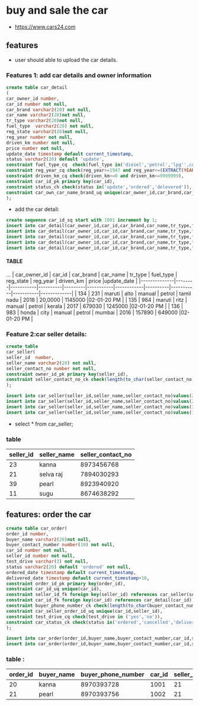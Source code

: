 # buy and sale the car
* https://www.cars24.com

## features
 * user should able to upload the car details.
### Features 1: add car details and owner information
 ```sql
 create table car_detail
(
car_owner_id number,
car_id number not null,
car_brand varchar2(20) not null,
car_name varchar2(20)not null,
tr_type varchar2(20)not null,
fuel_type  varchar2(20) not null,
reg_state varchar2(20)not null,
reg_year number not null,
driven_km number not null,
price number not null,
update_date timestamp default current_timestamp,
status varchar2(20) default 'update',
constraint fuel_type_cq  check(fuel_type in('diesel','petrol','lpg'',cng')),
constraint reg_year_cq check(reg_year>=1947 and reg_year<=(EXTRACT(YEAR from sysdate))),
constraint driven_km_cq check(driven_km>=0 and driven_km<=9999999),
constraint car_id_pk primary key(car_id),
constraint status_ch check(status in('update','ordered','delevered')),
constraint car_own_car_name_brand_uq unique(car_owner_id,car_brand,car_name)
);
```
* add the car detail:
```sql
create sequence car_id_sq start with 1001 increment by 1;
insert into car_detail(car_owner_id,car_id,car_brand,car_name,tr_type,fuel_type,reg_state,reg_year,driven_km,price)values(21,car_id_sq.nextval,'maruti','maruti ritz','manual','petrol','tamil nadu',2019,20000,110890);
insert into car_detail(car_owner_id,car_id,car_brand,car_name,tr_type,fuel_type,reg_state,reg_year,driven_km,price)values(21,car_id_sq.nextval,'maruti','maruti alto','manual','diesel','kerala',2019,20100,789076);
insert into car_detail(car_owner_id,car_id,car_brand,car_name,tr_type,fuel_type,reg_state,reg_year,driven_km,price)values(23,car_id_sq.nextval,'honda','honda city','manual','diesel','tamil nadu',2019,2000,894048);
insert into car_detail(car_owner_id,car_id,car_brand,car_name,tr_type,fuel_type,reg_state,reg_year,driven_km,price)values(39,car_id_sq.nextval,'audi','audi-zada','manual','diesel','tamil nadu',2019,2000,684984);
insert into car_detail(car_owner_id,car_id,car_brand,car_name,tr_type,fuel_type,reg_state,reg_year,driven_km,price)values(11,car_id_sq.nextval,'audi','audi','manual','diesel','tamil nadu',2019,2000,348782);
```
#### TABLE
...
| car_owner_id | car_id | car_brand | car_name | tr_type | fuel_type | reg_state  | reg_year | driven_km |   price   |update_date  |
|--------------|--------|-----------|----------|---------|-----------|------------|----------|-----------|-----------|-------------|
| 134          | 231    | maruti    | alto     | manual  | petrol    | tamil nadu | 2018     | 20,0000   | 1145000   |02-01-20 PM  |
| 135          | 984    | maruti    | ritz     | manual  | petrol    | kerala     | 2017     | 679030    | 1245000   |02-01-20 PM  |
| 136          | 983    | honda     | city     | manual  | petrol    | mumbai     | 2016     | 157890    | 649000    |02-01-20 PM  |

### Feature 2:car seller details:
```sql
create table 
car_seller(
seller_id  number,
seller_name varchar2(20) not null,
seller_contact_no number not null,
constraint owner_id_pk primary key(seller_id),
constraint seller_contact_no_ck check(length(to_char(seller_contact_no))=10)
);

insert into car_seller(seller_id,seller_name,seller_contact_no)values(23,'kannna',8973456768);
insert into car_seller(seller_id,seller_name,seller_contact_no)values(21,'selva raj',7894030293);
insert into car_seller(seller_id,seller_name,seller_contact_no)values(39,'pearl',8923940920);
insert into car_seller(seller_id,seller_name,seller_contact_no)values(11,'sugu',8674638292);
```
* select * from car_seller;

### table

| seller_id | seller_name  |seller_contact_no|
|---------- |--------------|-----------------|
| 23        | kanna        | 8973456768      |
| 21        | selva raj    | 7894030293      |
| 39        | pearl        | 8923940920      |
| 11        | sugu         | 8674638292      | 

## features: order the car

```sql
create table car_order(
order_id number,
buyer_name varchar2(20)not null,
buyer_contact_number number(10) not null,
car_id number not null,
seller_id number not null,
test_drive varchar(3) not null,
status varchar2(20) default 'ordered' not null,
ordered_date timestamp default current_timestamp,
delivered_date timestamp default current_timestamp+10,
constraint order_id_pk primary key(order_id),
constraint car_id_uq unique(car_id),
constraint seller_id_fk foreign key(seller_id) references car_seller(seller_id),
constraint car_id_fk foreign key(car_id) references car_detail(car_id),
constraint buyer_phone_number_ck check(length(to_char(buyer_contact_number))=10),
constraint car_seller_order_id_uq unique(car_id,seller_id),
constraint test_drive_cq check(test_drive in ('yes','no')),
constraint car_status_ck check(status in('ordered','cancelled','delivered','shipped'))
);

insert into car_order(order_id,buyer_name,buyer_contact_number,car_id,seller_id,test_drive,status)values(order_id_sq.nextval,'kanna',8970393728,1001,21,'yes','ordered');
insert into car_order(order_id,buyer_name,buyer_contact_number,car_id,seller_id,test_drive,status)values(order_id_sq.nextval,'pearl',8970393756,1002,21,'yes','ordered');
```
### table : 
| order_id | buyer_name | buyer_phone_number | car_id | seller_id | test_drive | ordered_date | delivered_date| 
|----------|------------|--------------------|--------|-----------|------------|--------------|---------------|
| 20       | kanna      | 8970393728         | 1001   | 21        |     yes    |   02-01-20   |    12-01-20   |
| 21       | pearl      | 8970393756         | 1002   | 21        |     yes    |   03-01-20   |    13-01-20   |
